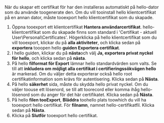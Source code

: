 När du skapar ett certifikat för har den installeras automatiskt på hello-dator som du använde toogenerate den. Om du vill tooinstall hello klientcertifikat på en annan dator, måste tooexport hello klientcertifikat som du skapade.                              

1. Öppna tooexport ett klientcertifikat **Hantera användarcertifikat**. hello-klientcertifikat som du skapade finns som standard i 'Certifikat - aktuell User\Personal\Certificates'. Högerklicka på hello klientcertifikat som du vill tooexport, klickar du på **alla aktiviteter**, och klicka sedan på **exportera** tooopen hello **guiden Exportera certifikat**.
2. I hello guiden, klickar du på **nästa**och välj **Ja, exportera privat nyckel för hello**, och klicka sedan på **nästa**.
3. På hello **filformat för Export** lämnar hello standardvärden som valts. Se till att **inkludera om möjligt alla certifikat i certifieringssökvägen hello** är markerad. Om du väljer detta exporterar också hello root certifikatinformation som krävs för autentisering. Klicka sedan på **Nästa**.
4. På hello **säkerhet** sida, måste du skydda hello privat nyckel. Om du väljer toouse ett lösenord, se till att toorecord eller komma ihåg hello-lösenord som du anger för det här certifikatet. Klicka sedan på **Nästa**.
5. På hello **filen tooExport**, **Bläddra** toohello plats toowhich du vill ha tooexport hello certifikat. För **filnamn**, namnet hello-certifikatfil. Klicka sedan på **Nästa**.
6. Klicka på **Slutför** tooexport hello certifikat.
